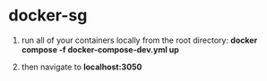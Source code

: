 # docker-sg

1. run all of your containers locally from the root directory:
**docker compose -f docker-compose-dev.yml up**

2. then navigate to 
**localhost:3050**
